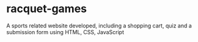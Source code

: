 # racquet-games
A sports related website developed, including a shopping cart, quiz and a submission form using HTML, CSS, JavaScript

